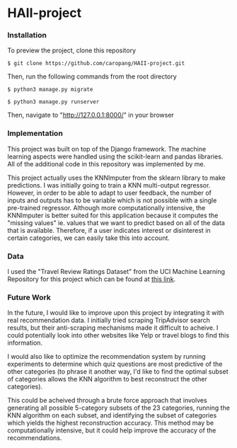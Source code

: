 # HAII-project

### Installation
To preview the project, clone this repository

`$ git clone https://github.com/caropang/HAII-project.git`

Then, run the following commands from the root directory 

`$ python3 manage.py migrate`

`$ python3 manage.py runserver`

Then, navigate to "http://127.0.0.1:8000/" in your browser

### Implementation
This project was built on top of the Django framework. The machine learning aspects were handled using the scikit-learn and pandas libraries. All of the additional code in this repository was implemented by me.

This project actually uses the KNNImputer from the sklearn library to make predictions. I was initially going to train a KNN multi-output regressor. However, in order to be able to adapt to user feedback, the number of inputs and outputs has to be variable which is not possible with a single pre-trained regressor. Although more computationally intensive, the KNNImputer is better suited for this application because it computes the "missing values" ie. values that we want to predict based on all of the data that is available. Therefore, if a user indicates interest or disinterest in certain categories, we can easily take this into account.

### Data
I used the "Travel Review Ratings Dataset" from the UCI Machine Learning Repository for this project which can be found at  [this link](https://archive.ics.uci.edu/ml/datasets/Tarvel+Review+Ratings).

### Future Work
In the future, I would like to improve upon this project by integrating it with real recommendation data. I initially tried scraping TripAdvisor search results, but their anti-scraping mechanisms made it difficult to acheive. I could potentially look into other websites like Yelp or travel blogs to find this information.

I would also like to optimize the recommendation system by running experiments to determine which quiz questions are most predictive of the other categories (to phrase it another way, I'd like to find the optimal subset of categories allows the KNN algorithm to best reconstruct the other categories). 

This could be acheived through a brute force approach that involves generating all possible 5-category subsets of the 23 categories, running the KNN algorithm on each subset, and identifying the subset of categories which yields the highest reconstruction accuracy. This method may be computationally intensive, but it could help improve the accuracy of the recommendations.

